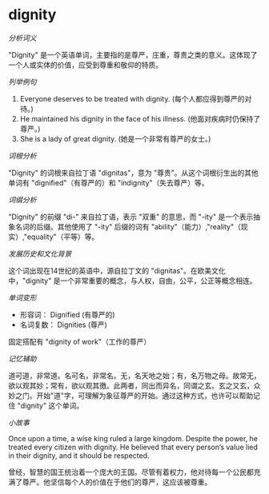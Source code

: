 # dignity

_分析词义_

  

"Dignity" 是一个英语单词，主要指的是尊严，庄重，尊贵之类的意义。这体现了一个人或实体的价值，应受到尊重和敬仰的特质。

  

_列举例句_

  

1.  Everyone deserves to be treated with dignity. (每个人都应得到尊严的对待。)
2.  He maintained his dignity in the face of his illness. (他面对疾病时仍保持了尊严。)
3.  She is a lady of great dignity. (她是一个非常有尊严的女士。)

  

_词根分析_

  

"Dignity" 的词根来自拉丁语 "dignitas"，意为 "尊贵"。从这个词根衍生出的其他单词有 "dignified"（有尊严的）和 "indignity"（失去尊严）等。

  

_词缀分析_

  

"Dignity" 的前缀 "di-" 来自拉丁语，表示 "双重" 的意思，而 "-ity" 是一个表示抽象名词的后缀。其他使用了 "-ity" 后缀的词有 "ability"（能力）,"reality"（现实）,"equality"（平等）等。

  

_发展历史和文化背景_

  

这个词出现在14世纪的英语中，源自拉丁文的 "dignitas"。在欧美文化中，"dignity" 是一个非常重要的概念，与人权，自由，公平，公正等概念相连。

  

_单词变形_

  

*   形容词： Dignified (有尊严的)
*   名词复数： Dignities (尊严)

  

固定搭配有 "dignity of work"（工作的尊严）

  

_记忆辅助_

  

道可道，非常道。名可名，非常名。无，名天地之始；有，名万物之母。故常无，欲以观其妙；常有，欲以观其徼。此两者，同出而异名，同谓之玄。玄之又玄，众妙之门。开始"道"字，可理解为象征尊严的开始。通过这种方式，也许可以帮助记住 "dignity" 这个单词。

  

_小故事_

  

Once upon a time, a wise king ruled a large kingdom. Despite the power, he treated every citizen with dignity. He believed that every person’s value lied in their dignity, and it should be respected.

  

曾经，智慧的国王统治着一个庞大的王国。尽管有着权力，他对待每一个公民都充满了尊严。他坚信每个人的价值在于他们的尊严，这应该被尊重。
